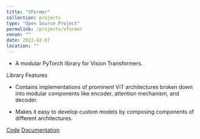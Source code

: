 ```yaml
---
title: "VFormer"
collection: projects
type: "Open Source Project"
permalink: /projects/vformer
venue: ""
date: 2022-02-07
location: ""
---
```


- A modular PyTorch library for Vision Transformers.

Library Features

- Contains implementations of prominent ViT architectures broken down into modular components like encoder, attention mechanism, and decoder.

- Makes it easy to develop custom models by composing components of different architectures.

[Code](https://github.com/sforaidl/vformer) [Documentation](https://vformer.readthedocs.io/)